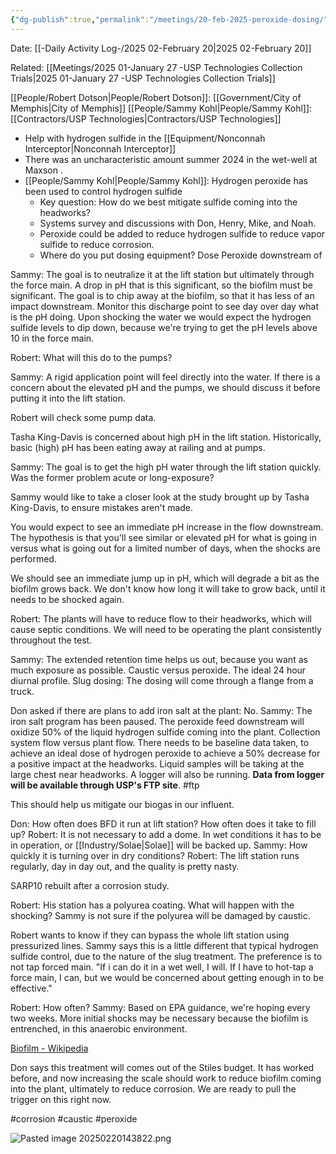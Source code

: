 ```yaml
---
{"dg-publish":true,"permalink":"/meetings/20-feb-2025-peroxide-dosing/","noteIcon":"","created":"2025-07-07T14:23:45.909-05:00"}
---
```


Date: [[-Daily Activity Log-/2025 02-February 20\|2025 02-February 20]]

Related: [[Meetings/2025 01-January 27 -USP Technologies Collection Trials\|2025 01-January 27 -USP Technologies Collection Trials]]
 
[[People/Robert Dotson\|People/Robert Dotson]]: [[Government/City of Memphis\|City of Memphis]]
[[People/Sammy Kohl\|People/Sammy Kohl]]: [[Contractors/USP Technologies\|Contractors/USP Technologies]]

- Help with hydrogen sulfide in the [[Equipment/Nonconnah Interceptor\|Nonconnah Interceptor]]
- There was an uncharacteristic amount summer 2024 in the wet-well at Maxson .
- [[People/Sammy Kohl\|People/Sammy Kohl]]: Hydrogen peroxide has been used to control hydrogen sulfide
	- Key question: How do we best mitigate sulfide coming into the headworks?
	- Systems survey and discussions with Don, Henry, Mike, and Noah.
	- Peroxide could be added to reduce hydrogen sulfide to reduce vapor sulfide to reduce corrosion.
	- Where do you put dosing equipment? Dose Peroxide downstream of 
 
Sammy: The goal is to neutralize it at the lift station but ultimately through the force main.
 A drop in pH that is this significant, so the biofilm must be significant. The goal is to chip away at the biofilm, so that it has less of an impact downstream.
 Monitor this discharge point to see day over day what is the pH doing.
 Upon shocking the water we would expect the hydrogen sulfide levels to dip down, because we're trying to get the pH levels above 10 in the force main.
 
 Robert: What will this do to the pumps?

Sammy: A rigid application point will feel directly into the water. If there is a concern about the elevated pH and the pumps, we should discuss it before putting it into the lift station.

Robert will check some pump data.

Tasha King-Davis is concerned about high pH in the lift station. Historically, basic (high) pH has been eating away at railing and at pumps.

Sammy: The goal is to get the high pH water through the lift station quickly. Was the former problem acute or long-exposure?

Sammy would like to take a closer look at the study brought up by Tasha King-Davis, to ensure mistakes aren't made.

You would expect to see an immediate pH increase in the flow downstream.
The hypothesis is that you'll see similar or elevated pH for what is going in versus what is going out for a limited number of days, when the shocks are performed.

We should see an immediate jump up in pH, which will degrade a bit as the biofilm grows back. We don't know how long it will take to grow back, until it needs to be shocked again. 

Robert: The plants will have to reduce flow to their headworks, which will cause septic conditions. We will need to be operating the plant consistently throughout the test.

Sammy: The extended retention time helps us out, because you want as much exposure as possible. Caustic versus peroxide. The ideal 24 hour diurnal profile. Slug dosing: The dosing will come through a flange from a truck.

Don asked if there are plans to add iron salt at the plant: No.
Sammy: The iron salt program has been paused.
The peroxide feed downstream will oxidize 50% of the liquid hydrogen sulfide coming into the plant. Collection system flow versus plant flow.
There needs to be baseline data taken, to achieve an ideal dose of hydrogen peroxide to achieve a 50% decrease for a positive impact at the headworks.
Liquid samples will be taking at the large chest near headworks. A logger will also be running. **Data from logger will be available through USP's FTP site**. #ftp

This should help us mitigate our biogas in our influent.

Don: How often does BFD it run at lift station? How often does it take to fill up?
Robert: It is not necessary to add a dome. In wet conditions it has to be in operation, or [[Industry/Solae\|Solae]] will be backed up.
Sammy: How quickly it is turning over in dry conditions?
Robert: The lift station runs regularly, day in day out, and the quality is pretty nasty.

SARP10 rebuilt after a corrosion study.

Robert: His station has a polyurea coating. What will happen with the shocking?
Sammy is not sure if the polyurea will be damaged by caustic.

Robert wants to know if they can bypass the whole lift station using pressurized lines.
Sammy says this is a little different that typical hydrogen sulfide control, due to the nature of the slug treatment. The preference is to not tap forced main. "If i can do it in a wet well, I will. If I have to hot-tap a force main, I can, but we would be concerned about getting enough in to be effective."

Robert: How often? 
Sammy: Based on EPA guidance, we're hoping every two weeks. More initial shocks may be necessary because the biofilm is entrenched, in this anaerobic environment.

[Biofilm - Wikipedia](https://en.wikipedia.org/wiki/Biofilm)

Don says this treatment will comes out of the Stiles budget. It has worked before, and now increasing the scale should work to reduce biofilm coming into the plant, ultimately to reduce corrosion. We are ready to pull the trigger on this right now.

#corrosion
#caustic
#peroxide

![Pasted image 20250220143822.png](/img/user/Pasted%20image%2020250220143822.png)
